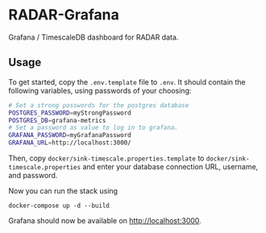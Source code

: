# RADAR-Grafana

Grafana / TimescaleDB dashboard for RADAR data.

## Usage

To get started, copy the `.env.template` file to `.env`. It should contain the following variables, using passwords of your choosing:

```bash
# Set a strong passwords for the postgres database
POSTGRES_PASSWORD=myStrongPassword
POSTGRES_DB=grafana-metrics
# Set a password as value to log in to grafana.
GRAFANA_PASSWORD=myGrafanaPassword
GRAFANA_URL=http://localhost:3000/
```

Then, copy `docker/sink-timescale.properties.template` to `docker/sink-timescale.properties` and enter your database connection URL, username, and password.

Now you can run the stack using

```shell
docker-compose up -d --build
```

Grafana should now be available on <http://localhost:3000>.
